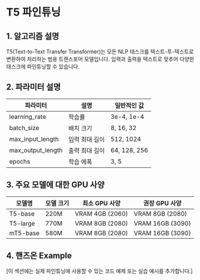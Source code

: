 # T5 파인튜닝

## 1. 알고리즘 설명

T5(Text-to-Text Transfer Transformer)는 모든 NLP 태스크를 텍스트-투-텍스트로 변환하여 처리하는 범용 트랜스포머 모델입니다. 입력과 출력을 텍스트로 맞추어 다양한 태스크에 파인튜닝할 수 있습니다.

## 2. 파라미터 설명

| 파라미터 | 설명 | 일반적인 값 |
|-----------|------|------------|
| learning_rate | 학습률 | 3e-4, 1e-4 |
| batch_size | 배치 크기 | 8, 16, 32 |
| max_input_length | 입력 최대 길이 | 512, 1024 |
| max_output_length | 출력 최대 길이 | 64, 128, 256 |
| epochs | 학습 에폭 | 3, 5 |

## 3. 주요 모델에 대한 GPU 사양

| 모델명 | 모델 크기 | 최소 GPU 사양 | 권장 GPU 사양 |
|--------|-----------|--------------|--------------|
| T5-base | 220M | VRAM 4GB (2060) | VRAM 8GB (2080) |
| T5-large | 770M | VRAM 8GB (2080) | VRAM 16GB (3090) |
| mT5-base | 580M | VRAM 8GB (2080) | VRAM 16GB (3090) |

## 4. 핸즈온 Example

[이 섹션에는 실제 파인튜닝에 사용할 수 있는 코드 예제 또는 실습 예시를 추가합니다.]
